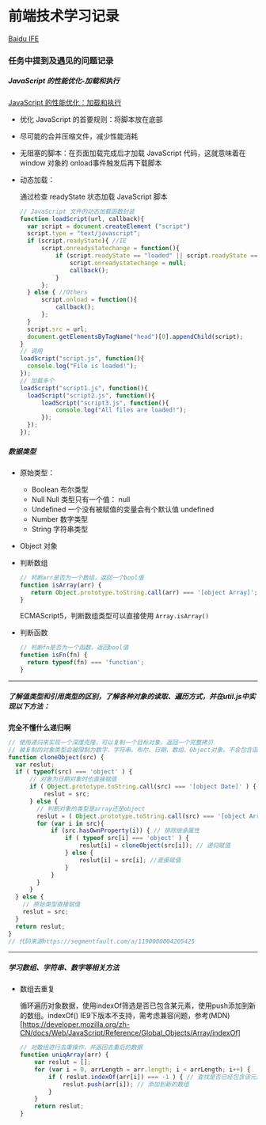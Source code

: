 # 前端技术学习记录

[Baidu IFE](https://github.com/baidu-ife/ife)


### 任务中提到及遇见的问题记录

##### JavaScript 的性能优化-加载和执行

[JavaScript 的性能优化：加载和执行](http://www.ibm.com/developerworks/cn/web/1308_caiys_jsload/index.html)

- 优化 JavaScript 的首要规则：将脚本放在底部
- 尽可能的合并压缩文件，减少性能消耗
- 无阻塞的脚本：在页面加载完成后才加载 JavaScript 代码，这就意味着在 window 对象的 onload事件触发后再下载脚本
- 动态加载：

  通过检查 readyState 状态加载 JavaScript 脚本
  ```javascript
  // JavaScript 文件的动态加载函数封装
  function loadScript(url, callback){
    var script = document.createElement ("script")
    script.type = "text/javascript";
    if (script.readyState){ //IE
        script.onreadystatechange = function(){
            if (script.readyState == "loaded" || script.readyState == "complete"){
                script.onreadystatechange = null;
                callback();
            }
        };
    } else { //Others
        script.onload = function(){
            callback();
        };
    }
    script.src = url;
    document.getElementsByTagName("head")[0].appendChild(script);
  }
  // 调用
  loadScript("script.js", function(){
    console.log("File is loaded!");
  });
  // 加载多个
  loadScript("script1.js", function(){
    loadScript("script2.js", function(){
        loadScript("script3.js", function(){
            console.log("All files are loaded!");
        });
    });
  });
  ```


##### 数据类型

- 原始类型：
  - Boolean 布尔类型
  - Null Null 类型只有一个值： null
  - Undefined 一个没有被赋值的变量会有个默认值 undefined
  - Number 数字类型
  - String 字符串类型
- Object 对象

- 判断数组

  ```javascript
  // 判断arr是否为一个数组，返回一个bool值
  function isArray(arr) {
     return Object.prototype.toString.call(arr) === '[object Array]';
  }
  ```
  ECMAScript5，判断数组类型可以直接使用 <code>Array.isArray()</code>

- 判断函数

  ```javascript
  // 判断fn是否为一个函数，返回bool值
  function isFn(fn) {
    return typeof(fn) === 'function';
  }
  ```

----------

##### 了解值类型和引用类型的区别，了解各种对象的读取、遍历方式，并在util.js中实现以下方法：

**完全不懂什么递归啊**

```javascript
// 使用递归来实现一个深度克隆，可以复制一个目标对象，返回一个完整拷贝
// 被复制的对象类型会被限制为数字、字符串、布尔、日期、数组、Object对象。不会包含函数、正则对象等
function cloneObject(src) {
  var reslut;
  if ( typeof(src) === 'object' ) {
      // 对象为日期对象时也直接赋值
      if ( Object.prototype.toString.call(src) === '[object Date]' ) {
          reslut = src;
      } else {
        // 判断对象的类型是array还是object
        reslut = ( Object.prototype.toString.call(src) === '[object Array]' ) ? [] : {};
        for (var i in src){
            if (src.hasOwnProperty(i)) { // 排除继承属性
                if ( typeof src[i] === 'object' ) {
                    reslut[i] = cloneObject(src[i]); // 递归赋值
                } else {
                    reslut[i] = src[i]; //直接赋值
                }
            }
        }
      }
  } else {
    // 原始类型直接赋值
    reslut = src;
  }
  return reslut;
}
// 代码来源https://segmentfault.com/a/1190000004205425
```

-----------------

##### 学习数组、字符串、数字等相关方法

- 数组去重复

  循环遍历对象数据，使用indexOf筛选是否已包含某元素，使用push添加到新的数组。indexOf() IE9下版本不支持，需考虑兼容问题，参考(MDN)[https://developer.mozilla.org/zh-CN/docs/Web/JavaScript/Reference/Global_Objects/Array/indexOf]

  ```javascript
  // 对数组进行去重操作，并返回去重后的数据
  function uniqArray(arr) {
      var reslut = [];
      for (var i = 0, arrLength = arr.length; i < arrLength; i++) {
          if ( reslut.indexOf(arr[i]) === -1 ) { // 查找是否已经包含该元素
              reslut.push(arr[i]); // 添加到新的数组
          }
      }
      return reslut;
  }
  ```

